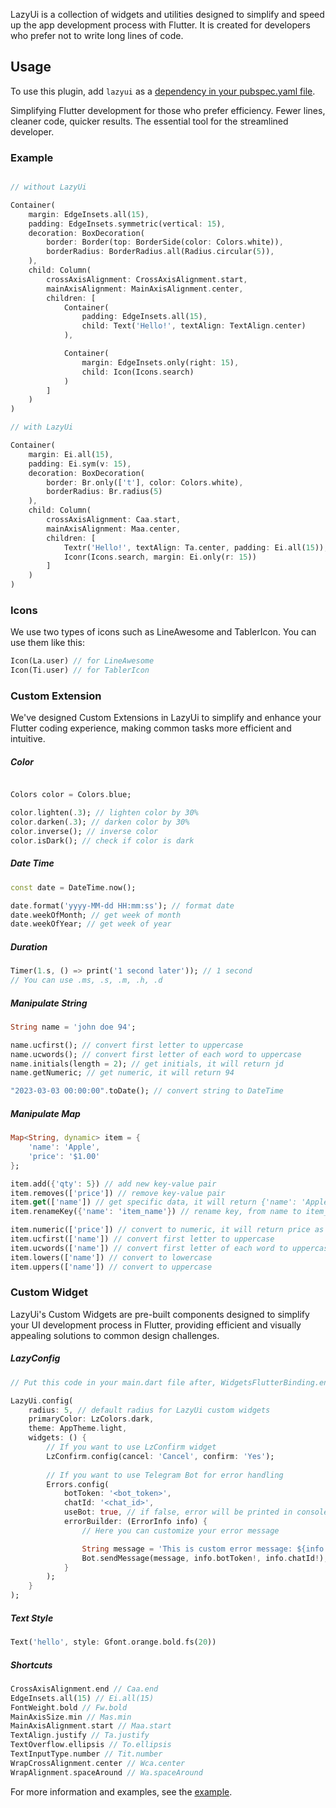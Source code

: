 LazyUi is a collection of widgets and utilities designed to simplify and speed up the app development process with Flutter. It is created for developers who prefer not to write long lines of code.

## Usage

To use this plugin, add `lazyui` as a [dependency in your pubspec.yaml file](https://flutter.dev/platform-plugins/).

Simplifying Flutter development for those who prefer efficiency. Fewer lines, cleaner code, quicker results. The essential tool for the streamlined developer.

### Example

```dart 

// without LazyUi

Container(
    margin: EdgeInsets.all(15),
    padding: EdgeInsets.symmetric(vertical: 15),
    decoration: BoxDecoration(
        border: Border(top: BorderSide(color: Colors.white)),
        borderRadius: BorderRadius.all(Radius.circular(5)),
    ),
    child: Column(
        crossAxisAlignment: CrossAxisAlignment.start,
        mainAxisAlignment: MainAxisAlignment.center,
        children: [
            Container(
                padding: EdgeInsets.all(15),
                child: Text('Hello!', textAlign: TextAlign.center)
            ),

            Container(
                margin: EdgeInsets.only(right: 15),
                child: Icon(Icons.search)
            )
        ]
    )
)

// with LazyUi

Container(
    margin: Ei.all(15),
    padding: Ei.sym(v: 15),
    decoration: BoxDecoration(
        border: Br.only(['t'], color: Colors.white),
        borderRadius: Br.radius(5)
    ),
    child: Column(
        crossAxisAlignment: Caa.start,
        mainAxisAlignment: Maa.center,
        children: [
            Textr('Hello!', textAlign: Ta.center, padding: Ei.all(15)),
            Iconr(Icons.search, margin: Ei.only(r: 15))
        ]
    )
)

```

### Icons

We use two types of icons such as LineAwesome and TablerIcon. You can use them like this:

```dart
Icon(La.user) // for LineAwesome
Icon(Ti.user) // for TablerIcon
```

### Custom Extension

We've designed Custom Extensions in LazyUi to simplify and enhance your Flutter coding experience, making common tasks more efficient and intuitive.

##### Color
```dart

Colors color = Colors.blue;

color.lighten(.3); // lighten color by 30%
color.darken(.3); // darken color by 30%
color.inverse(); // inverse color
color.isDark(); // check if color is dark
```

##### Date Time
```dart
const date = DateTime.now();

date.format('yyyy-MM-dd HH:mm:ss'); // format date
date.weekOfMonth; // get week of month
date.weekOfYear; // get week of year
```

##### Duration
```dart
Timer(1.s, () => print('1 second later')); // 1 second
// You can use .ms, .s, .m, .h, .d
```

##### Manipulate String
```dart
String name = 'john doe 94';

name.ucfirst(); // convert first letter to uppercase
name.ucwords(); // convert first letter of each word to uppercase
name.initials(length = 2); // get initials, it will return jd
name.getNumeric; // get numeric, it will return 94

"2023-03-03 00:00:00".toDate(); // convert string to DateTime

```

##### Manipulate Map
```dart
Map<String, dynamic> item = {
    'name': 'Apple',
    'price': '$1.00'
};

item.add({'qty': 5}) // add new key-value pair
item.removes(['price']) // remove key-value pair
item.get(['name']) // get specific data, it will return {'name': 'Apple'}
item.renameKey({'name': 'item_name'}) // rename key, from name to item_name

item.numeric(['price']) // convert to numeric, it will return price as double
item.ucfirst(['name']) // convert first letter to uppercase
item.ucwords(['name']) // convert first letter of each word to uppercase
item.lowers(['name']) // convert to lowercase
item.uppers(['name']) // convert to uppercase
```

### Custom Widget

LazyUi's Custom Widgets are pre-built components designed to simplify your UI development process in Flutter, providing efficient and visually appealing solutions to common design challenges.

##### LazyConfig


```dart
// Put this code in your main.dart file after, WidgetsFlutterBinding.ensureInitialized();

LazyUi.config(
    radius: 5, // default radius for LazyUi custom widgets
    primaryColor: LzColors.dark,
    theme: AppTheme.light,
    widgets: () {
        // If you want to use LzConfirm widget
        LzConfirm.config(cancel: 'Cancel', confirm: 'Yes');
        
        // If you want to use Telegram Bot for error handling
        Errors.config(
            botToken: '<bot_token>',
            chatId: '<chat_id>',
            useBot: true, // if false, error will be printed in console only
            errorBuilder: (ErrorInfo info) {
                // Here you can customize your error message

                String message = 'This is custom error message: ${info.error}, ${info.device}';
                Bot.sendMessage(message, info.botToken!, info.chatId!);
            }
        );
    }
);
```

##### Text Style

```dart
Text('hello', style: Gfont.orange.bold.fs(20))
```

##### Shortcuts

```dart
CrossAxisAlignment.end // Caa.end
EdgeInsets.all(15) // Ei.all(15)
FontWeight.bold // Fw.bold
MainAxisSize.min // Mas.min
MainAxisAlignment.start // Maa.start
TextAlign.justify // Ta.justify
TextOverflow.ellipsis // To.ellipsis
TextInputType.number // Tit.number
WrapCrossAlignment.center // Wca.center
WrapAlignment.spaceAround // Wa.spaceAround
```


For more information and examples, see the [example](https://github.com/ashtav/flutter-lazyui/tree/master/example).
